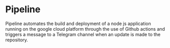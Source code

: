 # Pipeline

Pipeline automates the build and deployment of a node js application running on the google cloud platform through the use of Github actions and triggers a message to a Telegram channel when an update is made to the repository.
